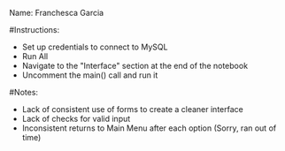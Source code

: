 Name: Franchesca Garcia

#Instructions:
- Set up credentials to connect to MySQL
- Run All
- Navigate to the "Interface" section at the end of the notebook
- Uncomment the main() call and run it

#Notes:
- Lack of consistent use of forms to create a cleaner interface
- Lack of checks for valid input
- Inconsistent returns to Main Menu after each option
(Sorry, ran out of time)
